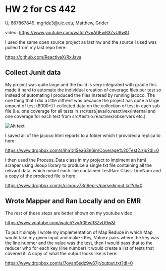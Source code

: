 # HW 2 for CS 442
U, 667867849, mgride3@uic.edu, Matthew, Grider

video: https://www.youtube.com/watch?v=A0EwR3ZvU9w&t

I used the same open source project as last hw and the source I used was pulled from my last repo here:

https://github.com/ReactiveX/RxJava

## Collect Junit data
My project was quite large and the build is very integrated with gradle this made it hard to automate the individual creation of coverage files per test so instead of automating I produced the files instead by running jacoco.
The one thing that I did a little diffrent was because the project has quite a large amount of test (6000+) I collected data on the collection of test in each sub file
(i.e. one coverage for all tests in src/test/java/io.reactivex/internal and one coverage for each test from src/test/io.reactivex/observers etc.)

![Alt text](https://dl.dropboxusercontent.com/s/avm1t5oj632bxi0/Capture.PNG)

I saved all of the jacoco html reports to a folder which I provided a replica to here:

https://www.dropbox.com/s/iha1z15ea63n6in/Coverage%20Test2.zip?dl=0

I then used the Process_Data class in my project to implment an html scraper using Jsoup library to produce a single txt file containing all the relivant data, which meant each line contained TestRan: Class-LineNum and a copy of the produced file is here:

https://www.dropbox.com/s/oiloouv73n6eprv/parsedinput.txt?dl=0

## Wrote Mapper and Ran Locally and on EMR
The rest of these steps are better shown on my youtube video:

https://www.youtube.com/watch?v=A0EwR3ZvU9w&t

To put it simply I wrote my implementation of Map Reduce in which Map would take my given input and make <Key, Value> pairs where the key was the line nubmer and the value was the test, then I would pass that to the reducer who for each key (line number) it would create a list of tests that covered it.
A copy of what the output looks like is here:

https://www.dropbox.com/s/7oyan5sdz9w67jr/output.txt?dl=0


